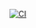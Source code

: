 [![CI](https://github.com/pantry-pals/pantry-pal/actions/workflows/ci-nextjs-application-template.yml/badge.svg)](https://github.com/pantry-pals/pantry-pal/actions/workflows/ci-nextjs-application-template.yml)

